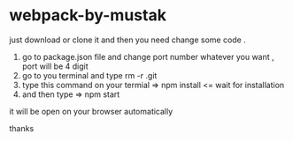 # webpack-by-mustak

just download or clone it 
and then you need change some code .

1. go to package.json file and change port number whatever you want , port will be 4 digit 
2. go to you terminal and type rm -r .git
3. type this command on your termial => npm install <=
wait for installation
4. and then type => npm start 

it will be open on your browser automatically 

thanks
